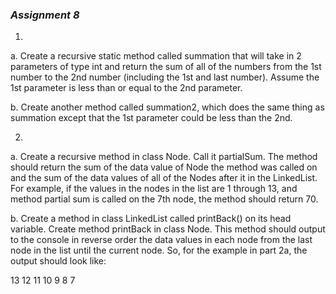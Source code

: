 ### _Assignment 8_  

1.  
  a. Create a recursive static method called summation that will take in 2 parameters of type int and return the sum of all of the numbers from the 1st number to the 2nd number (including the 1st and last number). Assume the 1st parameter is less than or equal to the 2nd parameter.

  b. Create another method called summation2, which does the same thing as summation except that the 1st parameter could be less than the 2nd.


2.  
  a. Create a recursive method in class Node. Call it partialSum. The method should return the sum of the data value of Node the method was called on and the sum of the data values of all of the Nodes after it in the LinkedList. For example, if the values in the nodes in the list are 1 through 13, and method partial sum is called on the 7th node, the method should return 70.

  b. Create a method in class LinkedList called printBack() on its head variable. Create method printBack in class Node. This method should output to the console in reverse order the data values in each node from the last node in the list until the current node. So, for the example in part 2a, the output should look like:

13 12 11 10 9 8 7

